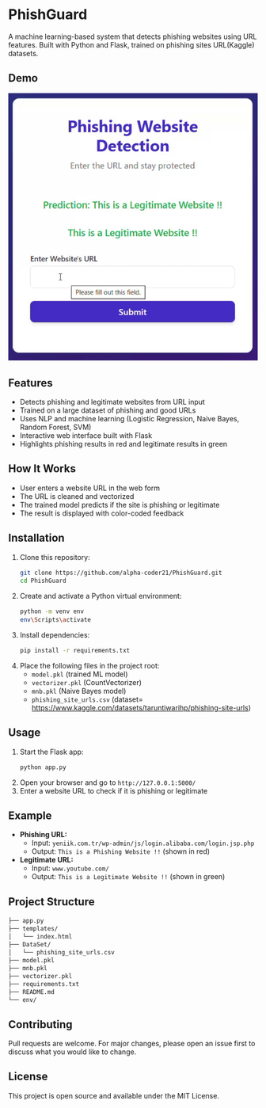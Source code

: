 # PhishGuard
A machine learning-based system that detects phishing websites using URL features. Built with Python and Flask, trained on phishing sites URL(Kaggle) datasets.

## Demo

![Project Demo](demo.gif)

## Features
- Detects phishing and legitimate websites from URL input
- Trained on a large dataset of phishing and good URLs
- Uses NLP and machine learning (Logistic Regression, Naive Bayes, Random Forest, SVM)
- Interactive web interface built with Flask
- Highlights phishing results in red and legitimate results in green

## How It Works
- User enters a website URL in the web form
- The URL is cleaned and vectorized
- The trained model predicts if the site is phishing or legitimate
- The result is displayed with color-coded feedback

## Installation
1. Clone this repository:
   ```bash
   git clone https://github.com/alpha-coder21/PhishGuard.git
   cd PhishGuard
   ```
2. Create and activate a Python virtual environment:
   ```bash
   python -m venv env
   env\Scripts\activate
   ```
3. Install dependencies:
   ```bash
   pip install -r requirements.txt
   ```
4. Place the following files in the project root:
   - `model.pkl` (trained ML model)
   - `vectorizer.pkl` (CountVectorizer)
   - `mnb.pkl` (Naive Bayes model)
   - `phishing_site_urls.csv` (dataset= https://www.kaggle.com/datasets/taruntiwarihp/phishing-site-urls)

## Usage
1. Start the Flask app:
   ```bash
   python app.py
   ```
2. Open your browser and go to `http://127.0.0.1:5000/`
3. Enter a website URL to check if it is phishing or legitimate

## Example
- **Phishing URL:**
  - Input: `yeniik.com.tr/wp-admin/js/login.alibaba.com/login.jsp.php`
  - Output: `This is a Phishing Website !!` (shown in red)
- **Legitimate URL:**
  - Input: `www.youtube.com/`
  - Output: `This is a Legitimate Website !!` (shown in green)

## Project Structure
```
├── app.py
├── templates/
│   └── index.html
├── DataSet/
│   └── phishing_site_urls.csv
├── model.pkl
├── mnb.pkl
├── vectorizer.pkl
├── requirements.txt
├── README.md
└── env/
```

## Contributing
Pull requests are welcome. For major changes, please open an issue first to discuss what you would like to change.

## License
This project is open source and available under the MIT License.

